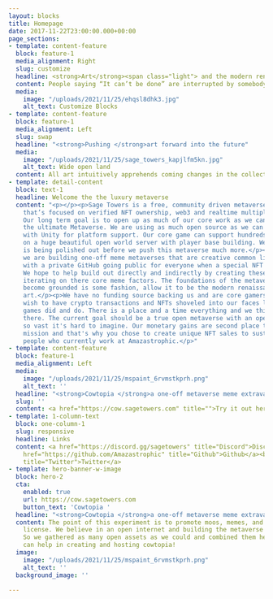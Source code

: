 ```yaml
---
layout: blocks
title: Homepage
date: 2017-11-22T23:00:00.000+00:00
page_sections:
- template: content-feature
  block: feature-1
  media_alignment: Right
  slug: customize
  headline: <strong>Art</strong><span class="light"> and the modern renaissance </span>
  content: People saying “It can’t be done” are interrupted by somebody doing it.
  media:
    image: "/uploads/2021/11/25/ehqsl8dhk3.jpg"
    alt_text: Customize Blocks
- template: content-feature
  block: feature-1
  media_alignment: Left
  slug: swap
  headline: "<strong>Pushing </strong>art forward into the future"
  media:
    image: "/uploads/2021/11/25/sage_towers_kapjlfm5kn.jpg"
    alt_text: Wide open land
  content: All art intuitively apprehends coming changes in the collective unconsciousness.
- template: detail-content
  block: text-1
  headline: Welcome the the luxury metaverse
  content: "<p></p><p>Sage Towers is a free, community driven metaverse experiment
    that’s focused on verified NFT ownership, web3 and realtime multiplayer interactions.
    Our long term goal is to open up as much of our core work as we can to help create
    the ultimate Metaverse. We are using as much open source as we can already along
    with Unity for platform support. Our core game can support hundreds of players
    on a huge beautiful open world server with player base building. Web3 support
    is being polished out before we push this metaverse much more.</p><p>Currently
    we are building one-off meme metaverses that are creative common license focused,
    with a private GitHub going public for everyone when a special NFT gets sold.
    We hope to help build out directly and indirectly by creating these projects and
    iterating on there core meme factors. The foundations of the metaverse need to
    become grounded is some fashion, allow it to be the modern renaissance of meme
    art.</p><p>We have no funding source backing us and are core gamers. We do not
    wish to have crypto transactions and NFTs shoveled into our faces like mobile
    games did and do. There is a place and a time everything and we think we can get
    there. The current goal should be a true open metaverse with an open source codebase
    so vast it's hard to imagine. Our monetary gains are second place to the core
    mission and that's why you chose to create unique NFT sales to sustain the two
    people who currently work at Amazastrophic.</p>"
- template: content-feature
  block: feature-1
  media_alignment: Left
  media:
    image: "/uploads/2021/11/25/mspaint_6rvmstkprh.png"
    alt_text: ''
  headline: "<strong>Cowtopia </strong>a one-off metaverse meme extravaganza "
  slug: ''
  content: <a href="https://cow.sagetowers.com" title="">Try it out here</a>
- template: 1-column-text
  block: one-column-1
  slug: responsive
  headline: Links
  content: <a href="https://discord.gg/sagetowers" title="Discord">Discord</a><br><a
    href="https://github.com/Amazastrophic" title="Github">Github</a><br><a href="https://twitter.com/TRASHENSTEIN"
    title="Twitter">Twitter</a>
- template: hero-banner-w-image
  block: hero-2
  cta:
    enabled: true
    url: https://cow.sagetowers.com
    button_text: 'Cowtopia '
  headline: "<strong>Cowtopia </strong>a one-off metaverse meme extravaganza  "
  content: The point of this experiment is to promote moos, memes, and creative commons
    license. We believe in an open internet and building the metaverse the same way.
    So we gathered as many open assets as we could and combined them here. Now anyone
    can help in creating and hosting cowtopia!
  image:
    image: "/uploads/2021/11/25/mspaint_6rvmstkprh.png"
    alt_text: ''
  background_image: ''

---
```

